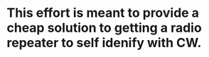 # This effort is meant to provide a cheap solution to getting a radio repeater to self idenify with CW.
